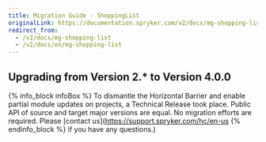 ```yaml
---
title: Migration Guide - ShoppingList
originalLink: https://documentation.spryker.com/v2/docs/mg-shopping-list
redirect_from:
  - /v2/docs/mg-shopping-list
  - /v2/docs/en/mg-shopping-list
---
```


## Upgrading from Version 2.* to Version 4.0.0

{% info_block infoBox %}
To dismantle the Horizontal Barrier and enable partial module updates on projects, a Technical Release took place. Public API of source and target major versions are equal. No migration efforts are required. Please [contact us](https://support.spryker.com/hc/en-us
{% endinfo_block %} if you have any questions.)
